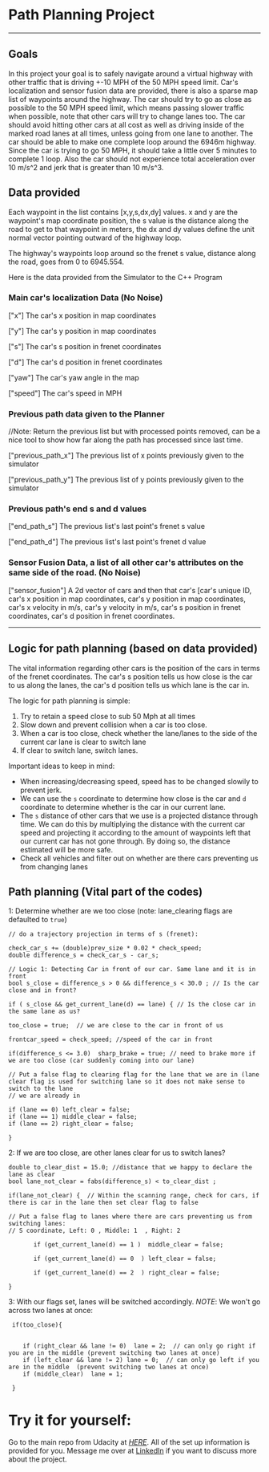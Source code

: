 # Path Planning Project
---

## Goals

In this project your goal is to safely navigate around a virtual highway with other traffic that is driving +-10 MPH of the 50 MPH speed limit. Car's localization and sensor fusion data are provided, there is also a sparse map list of waypoints around the highway. The car should try to go as close as possible to the 50 MPH speed limit, which means passing slower traffic when possible, note that other cars will try to change lanes too. The car should avoid hitting other cars at all cost as well as driving inside of the marked road lanes at all times, unless going from one lane to another. The car should be able to make one complete loop around the 6946m highway. Since the car is trying to go 50 MPH, it should take a little over 5 minutes to complete 1 loop. Also the car should not experience total acceleration over 10 m/s^2 and jerk that is greater than 10 m/s^3.

## Data provided

Each waypoint in the list contains  [x,y,s,dx,dy] values. x and y are the waypoint's map coordinate position, the s value is the distance along the road to get to that waypoint in meters, the dx and dy values define the unit normal vector pointing outward of the highway loop.

The highway's waypoints loop around so the frenet s value, distance along the road, goes from 0 to 6945.554.

Here is the data provided from the Simulator to the C++ Program

### Main car's localization Data (No Noise)

["x"] The car's x position in map coordinates

["y"] The car's y position in map coordinates

["s"] The car's s position in frenet coordinates

["d"] The car's d position in frenet coordinates

["yaw"] The car's yaw angle in the map

["speed"] The car's speed in MPH

### Previous path data given to the Planner

//Note: Return the previous list but with processed points removed, can be a nice tool to show how far along
the path has processed since last time. 

["previous_path_x"] The previous list of x points previously given to the simulator

["previous_path_y"] The previous list of y points previously given to the simulator

### Previous path's end s and d values 

["end_path_s"] The previous list's last point's frenet s value

["end_path_d"] The previous list's last point's frenet d value

### Sensor Fusion Data, a list of all other car's attributes on the same side of the road. (No Noise)

["sensor_fusion"] A 2d vector of cars and then that car's [car's unique ID, car's x position in map coordinates, car's y position in map coordinates, car's x velocity in m/s, car's y velocity in m/s, car's s position in frenet coordinates, car's d position in frenet coordinates. 

---
## Logic for path planning (based on data provided)

The vital information regarding other cars is the position of the cars in terms of the frenet coordinates. The car's s position tells us how close is the car to us along the lanes, the car's d position tells us which lane is the car in.

The logic for path planning is simple:

1. Try to retain a speed close to sub 50 Mph at all times
2. Slow down and prevent collision when a car is too close.
3. When a car is too close, check whether the lane/lanes to the side of the current car lane is clear to switch lane
4. If clear to switch lane, switch lanes.

Important ideas to keep in mind:

- When increasing/decreasing speed, speed has to be changed slowily to prevent jerk.
- We can use the `s` coordinate to determine how close is the car and `d` coordinate to determine whether is the car in our current lane.
- The `s` distance of other cars that we use is a projected distance through time. We can do this by multiplying the distance with the current car speed and projecting it according to the amount of waypoints left that our current car has not gone through. By doing so, the distance estimated will be more safe.
- Check all vehicles and filter out on whether are there cars preventing us from changing lanes

## Path planning (Vital part of the codes)

1: Determine whether are we too close (note: lane_clearing flags are defaulted to `true`)

```
// do a trajectory projection in terms of s (frenet):

check_car_s += (double)prev_size * 0.02 * check_speed;
double difference_s = check_car_s - car_s;

// Logic 1: Detecting Car in front of our car. Same lane and it is in front 
bool s_close = difference_s > 0 && difference_s < 30.0 ; // Is the car close and in front?

if ( s_close && get_current_lane(d) == lane) { // Is the close car in the same lane as us?

too_close = true;  // we are close to the car in front of us

frontcar_speed = check_speed; //speed of the car in front

if(difference_s <= 3.0)  sharp_brake = true; // need to brake more if we are too close (car suddenly coming into our lane)

// Put a false flag to clearing flag for the lane that we are in (lane clear flag is used for switching lane so it does not make sense to switch to the lane 
// we are already in

if (lane == 0) left_clear = false;
if (lane == 1) middle_clear = false;
if (lane == 2) right_clear = false;
                                   
} 
```

2: If we are too close, are other lanes clear for us to switch lanes?

```
double to_clear_dist = 15.0; //distance that we happy to declare the lane as clear
bool lane_not_clear = fabs(difference_s) < to_clear_dist ;

if(lane_not_clear) {  // Within the scanning range, check for cars, if there is car in the lane then set clear flag to false

// Put a false flag to lanes where there are cars preventing us from switching lanes:
// S coordinate, Left: 0 , Middle: 1  , Right: 2

       if (get_current_lane(d) == 1 )  middle_clear = false;

       if (get_current_lane(d) == 0  ) left_clear = false;

       if (get_current_lane(d) == 2  ) right_clear = false;
                            
}

```

3: With our flags set, lanes will be switched accordingly. *NOTE*: We won't go across two lanes at once:

```
 if(too_close){
                          

    if (right_clear && lane != 0)  lane = 2;  // can only go right if you are in the middle	(prevent switching two lanes at once)
    if (left_clear && lane != 2) lane = 0;  // can only go left if you are in the middle  (prevent switching two lanes at once)					
    if (middle_clear)  lane = 1;  
    
 }
```





# Try it for yourself:

Go to the main repo from Udacity at [*HERE*](https://github.com/udacity/CarND-Path-Planning-Project). All of the set up information is provided for you. Message me over at [LinkedIn](https://www.linkedin.com/in/timothylimyonglee/) if you want to discuss more about the project.
